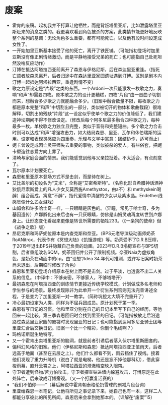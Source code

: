 # 废案

- 霍肯的废稿。起初我并不打算让他牺牲，而是背叛塔里亚斯，比如泄露塔里亚斯赶来的消息之类的。我更喜欢看到角色被杀的方案，此类情节能更好地反映整个系列的基调：无论角色多么重要，都有可能死亡。以及他有段时间设定成女性了。
- 一开始加里亚斯基本接受了他的死亡，离开了铁匠铺。（可能指初登场时加里亚斯没有像正剧情绪激动，而是平静地接受兄弟的死亡；也可能指自己赴死坦然没啥反应动作）
- 汀博在抵达阿塔拉西亚前离开了森恩与伊格尼斯，后在森达里亚重逢。（指死亡颂者放森恩离开，后者归途中在森达里亚家园遗址遇到汀博。区别是剧本内汀博一起抵达阿塔拉西亚，重逢剧情不变）
- 歌之力原设定是“片段”之类的东西。一个Ardoni一次只能激发一枚歌之力，奏响“和声”却需要四枚。原本歌之力的设计更糟糕，四枚“片段”由一首曲子切割而来，想融合多少歌之力就能融合多少。（旧案中融合数量不限，每枚歌之力都是原本完整“和声”中切割出的一部分，类似被切开的物体和歌曲截段）很难解释，切割出的残缺“片段”这一设定似乎使单个歌之力的价值降低了，我们建造神坛期间不得不修改设定。（修改后每个阿多尼最多融合四种歌之力，每种最多一枚。单枚歌之力独立且完整，类似于音符和完整短曲。多个歌之力合击时则可以达成“和声”增强攻击力，如大结局森恩、里亚、瓦尔和休伯瑞斯的运用。设定和表现灵感应为四重奏，乐理与文学中寓意：团结协作，适可而止）
- 妮卡曾设定成因亡灵巫师失去重要的事物，类似被杀的爱人。有些俗套，把妮卡塑造往恋爱方向上靠了。
- 清崎与家庭会面的情景。我们能感觉到他与父亲拉扯着。不太适合，有点刻意了。
- 瓦尔原本计划要死亡。
- 森恩和里亚原本登场方式不是击剑，而是待在树上。
- 艾比盖尔的初设名为“艾米”，全称是“艾密希斯特”。（名称化形自希腊神话酒神狄俄尼索斯爱上的凡人少女艾莫西施Amethystos，由a不）和 methyskein喝醉）组合而成，寓意“不醉”，指代爱情中清醒的少女以及紫水晶。Endether线感觉像什么乙女游戏）
- 山姆会和许多哈士奇一样，一只眼睛是灰色的。（异瞳，常见于哈士奇，多为基因遗传）卢娜孵化出来后也有一只灰眼睛，仿佛是山姆灵魂再度转世到卢娜身上。让形态变化看起来更像是转世所需要的牺牲233。（《一条狗的使命》但《战争之歌》版）
- 昂尼克斯和玛萨妮位原本是内查克斯和奈亚。（BPS元老导演级动画师奶茶RoANitrox，代表作有《冥想大陆》《饥饿游戏》等。奶茶受不了D.R.B压榨，于2019年退出BPS并隐藏自己负责的动画。2023年D.R.B塌房宣布与BPS切割，后者重组改名SQM，奶茶回归并公开了限制视频。奈亚Naia为虚拟角色，是奶茶在动画中的cp。由“设想”/Idea 34.年代可推测，或许写旧案时奶茶尚未退出，后期临时修改了角色）
- 森恩和里亚初登场介绍原本在树上而不是击剑。过于平淡，也透露不出二人关系的信息。（中译中：不够亲密，不够家人，不够塔塔开）
- 最初森恩在阿塔拉西亚的训练情节更接近传统学校模式，计划做成多名老师和学生参与的场景。最终发现除非为此单开一个衍生系列否则无法完善讲述全程，于是变为了加里亚斯一对一教学。（简称坑挖太大填不完重开了）
- 冷心最初设定为人类，同样为不屈兵团成员。原计划死于第一季。
- 森恩有写日记的习惯。他和里亚分别在自己的日记本里写下自己的经历，等他回来一起比较。第三季森恩回归时会找到里亚的日记。（可能指被放走后沿途路过森达里亚家园的废墟时发现里亚的日记；也可能指到达阿多尼亚骑士团与里亚汇合后交换日记。旧案一个比一个精彩，你删个毛线啊？）
- 玛格诺斯诞生地特写。
- 又一个霍肯出卖塔里亚斯的脑洞，就是前者引诱后者落入伏尔塔里斯圈套的。
- 偏科幻风格的旧案。他们（伊格尼斯和森恩）抵达阿塔拉西亚正值雨天，后者远高于地面（甚至在云层之上）。他们什么都看不到，雨云挡住了视线。接着他们发现了重力升降机（说白了就是电梯，他还是忘不掉他那科幻），借此穿梭雨幕，直升云霄之上，阿塔拉西亚的澄澈晴空映入眼帘。
- 守卫者遭到怪物/苦力怕攻击。守卫者探查钻进墙内躲避攻击，汀博原定在此处阵亡，后来改成汀博旁观。（又一个打赢复活赛的）
- “我们不怕你——”（幕后解说中霍肯朝泰格伦扔雪球的删减片段台词）
- 里亚给森恩一本笔记，让他将所见之事记录下来，她自己也有一本，这样二人都能分享彼此的所见所闻。森恩后来会拿到她那本的。（详解在“废案”15）